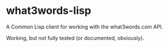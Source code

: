 # what3words-lisp
A Common Lisp client for working with the what3words.com API.

Working, but not fully tested (or documented, obviously).
